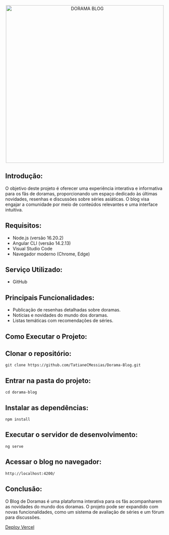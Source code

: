 <div align="center">
  <img src="https://github.com/user-attachments/assets/8df53de3-8122-43f2-b176-c486f8b9077f" width="500" alt="DORAMA BLOG">
  </br>
</div>

## Introdução:
O objetivo deste projeto é oferecer uma experiência interativa e informativa para os fãs de doramas, 
proporcionando um espaço dedicado às últimas novidades, resenhas e discussões sobre séries asiáticas. 
O blog visa engajar a comunidade por meio de conteúdos relevantes e uma interface intuitiva.

## Requisitos:
- Node.js (versão 16.20.2)
- Angular CLI (versão 14.2.13)
- Visual Studio Code
- Navegador moderno (Chrome, Edge)

## Serviço Utilizado: 
- GitHub

## Principais Funcionalidades:
- Publicação de resenhas detalhadas sobre doramas.
- Notícias e novidades do mundo dos doramas.
- Listas temáticas com recomendações de séries.

## Como Executar o Projeto:

## Clonar o repositório:

```
git clone https://github.com/TatianeCMessias/Dorama-Blog.git
```

## Entrar na pasta do projeto:
```
cd dorama-blog
```

## Instalar as dependências:
```
npm install
```

## Executar o servidor de desenvolvimento:
```
ng serve
```

## Acessar o blog no navegador:
```
http://localhost:4200/
```

## Conclusão:
O Blog de Doramas é uma plataforma interativa para os fãs acompanharem as novidades do mundo dos doramas. 
O projeto pode ser expandido com novas funcionalidades, como um sistema de avaliação de séries e um fórum para discussões.

[Deploy Vercel](https://dorama-blog.vercel.app/)
